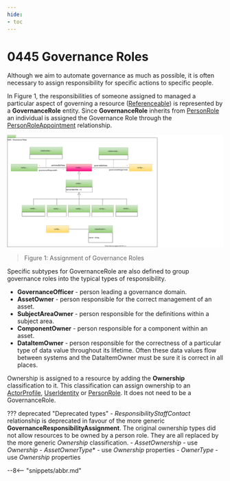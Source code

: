 ```yaml
---
hide:
- toc
---
```


<!-- SPDX-License-Identifier: CC-BY-4.0 -->
<!-- Copyright Contributors to the ODPi Egeria project. -->

# 0445 Governance Roles

Although we aim to automate governance as much as possible, it is often necessary to
assign responsibility for specific actions to specific people.

In Figure 1, the responsibilities of someone assigned to managed a
particular aspect of governing a resource ([Referenceable](/types/0/0010-Base-Model))
is represented by a **GovernanceRole** entity.
Since **GovernanceRole** inherits from [PersonRole](/types/1/0112-People)
an individual is assigned the Governance Role through the [PersonRoleAppointment](/types/1/0112-People)
relationship.

![UML](0445-Governance-Roles.svg)
> Figure 1: Assignment of Governance Roles

Specific subtypes for GovernanceRole are also defined to group governance roles into
the typical types of responsibility.

* **GovernanceOfficer** - person leading a governance domain.
* **AssetOwner** - person responsible for the correct management of an asset.
* **SubjectAreaOwner** - person responsible for the definitions within a subject area.
* **ComponentOwner** - person responsible for a component within an asset.
* **DataItemOwner** - person responsible for the correctness of a particular type of data value throughout its
lifetime.  Often these data values flow between systems and the DataItemOwner must be sure it is correct in all places.

Ownership is assigned to a resource by adding the **Ownership** classification to it.
This classification can assign ownership to an [ActorProfile](/1/0110-Actors),
[UserIdentity](/types/1/0110-Actors) or [PersonRole](/types/1/0112-People).
It does not need to be a GovernanceRole.

??? deprecated "Deprecated types"
    - *ResponsibilityStaffContact* relationship is deprecated in favour of the more generic **GovernanceResponsibilityAssignment**.
    The original ownership types did not allow resources to be owned by a person role. They are all replaced by the more generic *Ownership* classification.
    - *AssetOwnership* - use *Ownership*
    - *AssetOwnerType** - use *Ownership* properties
    - *OwnerType* - use *Ownership* properties

--8<-- "snippets/abbr.md"